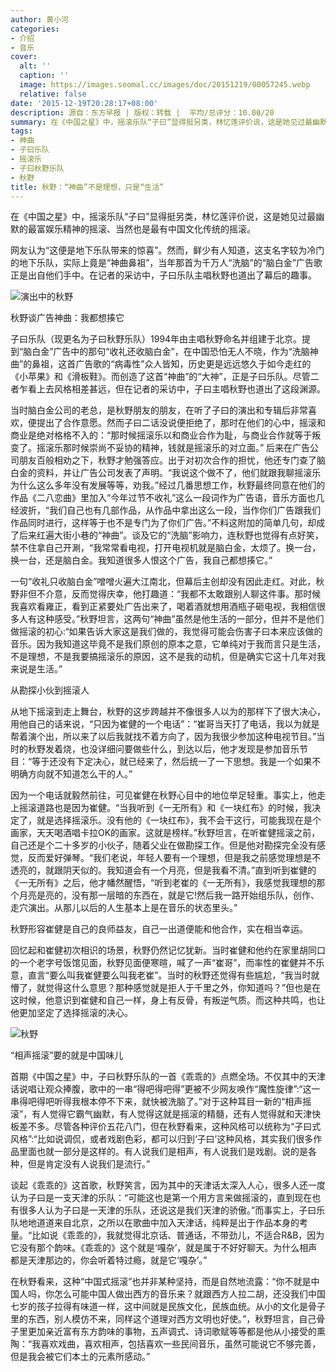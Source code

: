 ```yaml
---
author: 黄小河
categories:
- 介绍
- 音乐
cover:
  alt: ''
  caption: ''
  image: https://images.soomal.cc/images/doc/20151219/00057245.webp
  relative: false
date: '2015-12-19T20:28:17+08:00'
description: 源自：东方早报 | 版权：转载 |  平均/总评分：10.00/20
summary: 在《中国之星》中，摇滚乐队“子曰”显得挺另类，林忆莲评价说，这是她见过最幽默的最富娱乐精神的摇滚、当然也是最有中国文化传统的摇滚。网友认为“这便是地下乐队带来的惊喜”。然而，鲜少有人知道，这支名字较为冷门的地下乐队，实际上竟是“神曲鼻祖”……
tags:
- 神曲
- 子曰乐队
- 摇滚乐
- 子曰秋野乐队
- 秋野
title: 秋野：“神曲”不是理想，只是“生活”
---
```


在《中国之星》中，摇滚乐队“子曰”显得挺另类，林忆莲评价说，这是她见过最幽默的最富娱乐精神的摇滚、当然也是最有中国文化传统的摇滚。

网友认为“这便是地下乐队带来的惊喜”。然而，鲜少有人知道，这支名字较为冷门的地下乐队，实际上竟是“神曲鼻祖”，当年那首为千万人“洗脑”的“脑白金”广告歌正是出自他们手中。在记者的采访中，子曰乐队主唱秋野也道出了幕后的趣事。

![演出中的秋野](https://images.soomal.cc/images/doc/20151219/00057245.webp)





秋野谈广告神曲：我都想揍它

子曰乐队（现更名为子曰秋野乐队）1994年由主唱秋野命名并组建于北京。提到“脑白金”广告中的那句“收礼还收脑白金”，在中国恐怕无人不晓，作为“洗脑神曲”的鼻祖，这首广告歌的“病毒性”众人皆知，历史更是远远悠久于如今走红的《小苹果》和《滑板鞋》。而创造了这首“神曲”的“大神”，正是子曰乐队。尽管二者乍看上去风格相差甚远，但在记者的采访中，子曰主唱秋野也道出了这段渊源。

当时脑白金公司的老总，是秋野朋友的朋友，在听了子曰的演出和专辑后非常喜欢，便提出了合作意愿。然而子曰二话没说便拒绝了，那时在他们的心中，摇滚和商业是绝对格格不入的：“那时候摇滚乐以和商业合作为耻，与商业合作就等于叛变了。摇滚乐那时候崇尚不妥协的精神，钱就是摇滚乐的对立面。” 后来在广告公司朋友百般相劝之下，秋野才勉强答应。出于对初次合作的担忧，他还专门查了脑白金的资料，并让广告公司发表了声明。“我说这个做不了，他们就跟我聊摇滚乐为什么这么多年没有发展等等，劝我。”经过几番思想工作，秋野最终同意在他们的作品《二八恋曲》里加入“今年过节不收礼”这么一段词作为广告语，音乐方面也几经波折，“我们自己也有几部作品，从作品中拿出这么一段，当作你们广告跟我们作品同时进行，这样等于也不是专门为了你们广告。”不料这附加的简单几句，却成了后来红遍大街小巷的“神曲”。谈及它的“洗脑”影响力，连秋野也觉得有点好笑，禁不住拿自己开涮，“我常常看电视，打开电视机就是脑白金，太烦了。换一台，换一台，还是脑白金。我知道很多人恨这个广告，我自己都想揍它。”

一句“收礼只收脑白金”噌噌火遍大江南北，但幕后主创却没有因此走红。对此，秋野非但不介意，反而觉得庆幸，他打趣道：“我都不太敢跟别人聊这件事。那时候我喜欢看雍正，看到正紧要处广告出来了，喝着酒就想用酒瓶子砸电视，我相信很多人有这种感受。”秋野坦言，这两句“神曲”虽然是他生活的一部分，但并不是他们做摇滚的初心:“如果告诉大家这是我们做的，我觉得可能会伤害子曰本来应该做的音乐。因为我知道这毕竟不是我们原创的原本之意，它单纯对于我而言只是生活，不是理想，不是我要搞摇滚乐的原因，这不是我的动机，但是确实它这十几年对我来说是生活。”

从勘探小伙到摇滚人

从地下摇滚到走上舞台，秋野的这步跨越并不像很多人以为的那样下了很大决心，用他自己的话来说，“只因为崔健的一个电话”：“崔哥当天打了电话，我以为就是帮着演个出，所以来了以后我就找不着方向了，因为我很少参加这种电视节目。”当时的秋野发着烧，也没详细问要做些什么，到达以后，他才发现是参加音乐节目：“等于还没有下定决心，就已经来了，然后统一了一下思想。我是一个如果不明确方向就不知道怎么干的人。”

因为一个电话就毅然前往，可见崔健在秋野心目中的地位举足轻重。事实上，他走上摇滚道路也是因为崔健。“当我听到《一无所有》和《一块红布》的时候，我决定了，就是选择摇滚乐。没有他的《一块红布》，我不会干这行，可能我现在是个画家，天天喝酒唱卡拉OK的画家。这就是榜样。”秋野坦言，在听崔健摇滚之前，自己还是个二十多岁的小伙子，随着父业在做勘探工作。但是他对勘探完全没有感觉，反而爱好弹琴。“我们老说，年轻人要有一个理想，但是我之前感觉理想是不透亮的，就跟阴天似的。我知道会有一个月亮，但是我看不清。”直到听到崔健的《一无所有》之后，他才幡然醒悟，“听到老崔的《一无所有》，我感觉我理想的那个月亮是亮的，没有那一层暗的东西在，就是它!然后我一路开始组乐队，创作、走穴演出。从那儿以后的人生基本上是在音乐的状态里头。”

秋野形容崔健是自己的良师益友，自己一出道便能和他合作，实在相当幸运。

回忆起和崔健初次相识的场景，秋野仍然记忆犹新。当时崔健和他约在家里胡同口的一个老字号饭馆见面，秋野见面便寒暄，喊了一声“崔哥”，而率性的崔健并不乐意，直言“要么叫我崔健要么叫我老崔”。当时的秋野还觉得有些尴尬，“我当时就懵了，就觉得这什么意思？那种感觉就是拒人于千里之外，你知道吗？”但也是在这时候，他意识到崔健和自己一样，身上有反骨，有叛逆气质。而这种共鸣，也让他更加坚定了选择摇滚的决心。

![秋野](https://images.soomal.cc/images/doc/20151219/00057246.webp)





“相声摇滚”要的就是中国味儿

首期《中国之星》中，子曰秋野乐队的一首《乖乖的》点燃全场。不仅其中的天津话说唱让观众捧腹，歌中的一串“得吧得吧得”更被不少网友唤作“魔性旋律”:“这一串得吧得吧听得我根本停不下来，就快被洗脑了。”对于这种耳目一新的“相声摇滚”，有人觉得它霸气幽默，有人觉得这就是摇滚的精髓，还有人觉得就和天津快板差不多。尽管各种评价五花八门，但在秋野看来，这种风格可以统称为“子曰式风格”:“比如说调侃，或者戏剧色彩，都可以归到‘子曰’这种风格，其实我们很多作品里面也就一部分是这样的。有人说我们是相声，有人说我们是戏剧。说的是各种，但是肯定没有人说我们是流行。”



谈起《乖乖的》这首歌，秋野笑言，因为其中的天津话太深入人心，很多人还一度认为子曰是一支天津的乐队：“可能这也是第一个用方言来做摇滚的，直到现在也有很多人认为子曰是一天津的乐队，还说这是我们天津的骄傲。”而事实上，子曰乐队地地道道来自北京，之所以在歌曲中加入天津话，纯粹是出于作品本身的考量。“比如说《乖乖的》，我就觉得北京话、普通话，不带劲儿，不适合R&B，因为它没有那个韵味。《乖乖的》这个就是‘嘎杂’，就是属于不好好聊天。为什么相声都是天津那边的，你会听着特过瘾，就是它‘嘎杂’。”

在秋野看来，这种“中国式摇滚”也并非某种坚持，而是自然地流露：“你不就是中国人吗，你怎么可能中国人做出西方的音乐来？就跟西方人拉二胡，还没我们中国七岁的孩子拉得有味道一样，这中间就是民族文化，民族血统。从小的文化是骨子里的东西，别人模仿不来，同样这个道理对西方文明也好使。”，秋野坦言，自己骨子里更加亲近富有东方韵味的事物，五声调式、诗词歌赋等等都是他从小接受的熏陶：“我喜欢戏曲，喜欢相声，包括喜欢一些民间音乐，虽然可能说它不够完善，但是我会被它们本土的元素所感动。”